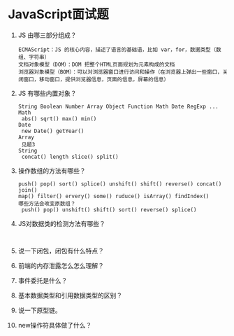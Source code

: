 # JavaScript面试题

1. JS 由哪三部分组成？

   ```
   ECMAScript：JS 的核心内容，描述了语言的基础语，比如 var，for，数据类型（数组、字符串）
   文档对象模型（DOM）：DOM 把整个HTML页面规划为元素构成的文档
   浏览器对象模型（BOM）：可以对浏览器窗口进行访问和操作（在浏览器上弹出一些窗口，关闭窗口，移动窗口，提供浏览器信息，页面的信息，屏幕的信息）
   ```

   

2. JS 有哪些内置对象？

   ```
   String Boolean Number Array Object Function Math Date RegExp ...
   Math
   	abs() sqrt() max() min()
   Date
   	new Date() getYear()
   Array
   	见题3
   String
   	concat() length slice() split()
   ```

   

3. 操作数组的方法有哪些？

   ```
   push() pop() sort() splice() unshift() shift() reverse() concat() join()
   map() filter() ervery() some() ruduce() isArray() findIndex()
   哪些方法会改变原数组？
   	push() pop() unshift() shift() sort() reverse() splice()
   ```

   

4. JS对数据类的检测方法有哪些？

   ```
    
   ```

   

5. 说一下闭包，闭包有什么特点？

6. 前端的内存泄露怎么怎么理解？

7. 事件委托是什么？

8. 基本数据类型和引用数据类型的区别？

9. 说一下原型链。

10. new操作符具体做了什么？